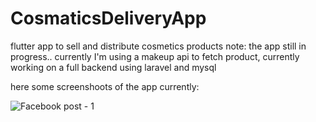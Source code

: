# CosmaticsDeliveryApp
flutter app to sell and distribute cosmetics products 
note: the app still in progress..
currently I'm using a makeup api to fetch product, currently working on a full backend using laravel and mysql

here some screenshoots of the app currently:


![Facebook post - 1](https://github.com/weaamokok/CosmaticsDeliveryApp/assets/47139547/b4a75e74-f112-495d-90b6-b652ae3dc42c)
